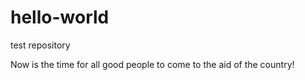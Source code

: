 # hello-world
test repository

Now is the time for all good people to come to the aid of the country!

